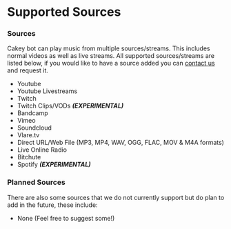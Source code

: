 # Supported Sources

### Sources

Cakey bot can play music from multiple sources/streams. This includes normal videos as well as live streams. All supported sources/streams are listed below, if you would like to have a source added you can [contact us](https://discordapp.com/invite/V73eTwK) and request it.

* Youtube 
* Youtube Livestreams
* Twitch
* Twitch Clips/VODs _**\(EXPERIMENTAL\)**_
* Bandcamp
* Vimeo
* Soundcloud
* Vlare.tv
* Direct URL/Web File \(MP3, MP4, WAV, OGG, FLAC, MOV & M4A formats\)
* Live Online Radio
* Bitchute
* Spotify _**\(EXPERIMENTAL\)**_

### **Planned Sources**

There are also some sources that we do not currently support but do plan to add in the future, these include:

* None \(Feel free to suggest some!\)

